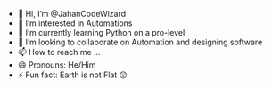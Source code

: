 - 👋 Hi, I’m @JahanCodeWizard
- 👀 I’m interested in Automations
- 🌱 I’m currently learning Python on a pro-level
- 💞️ I’m looking to collaborate on Automation and designing software
- 📫 How to reach me ...
- 😄 Pronouns: He/Him
- ⚡ Fun fact: Earth is not Flat 😲

<!---
JahanCodeWizard/JahanCodeWizard is a ✨ special ✨ repository because its `README.md` (this file) appears on your GitHub profile.
You can click the Preview link to take a look at your changes.
--->

